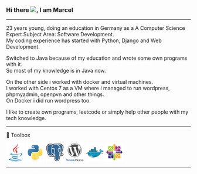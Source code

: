 ### Hi there <img src="https://raw.githubusercontent.com/MartinHeinz/MartinHeinz/master/wave.gif" width = "30px">, I am Marcel
---

23 years young, doing an education in Germany as a A Computer Science Expert Subject Area: Software Development.<br/>
My coding experience has started with Python, Django and Web Development.

Switched to Java because of my education and wrote some own programs with it. <br/>
So most of my knowledge is in Java now.

On the other side i worked with docker and virtual machines. <br/>
I worked with Centos 7 as a VM where i managed to run wordpress, phpmyadmin, openpvn and other things. <br/>
On Docker i did run wordpress too.


I like to create own programs, leetcode or simply help other people with my tech knowledge.

---
🧰 Toolbox

<img src="https://github.com/devicons/devicon/blob/master/icons/java/java-original.svg" alt = "Java Logo" width="50" height ="50"/>
<img src="https://github.com/devicons/devicon/blob/master/icons/python/python-original.svg"alt = "Python Logo" width="50" height ="50"/>
<img src="https://github.com/devicons/devicon/blob/master/icons/postgresql/postgresql-original.svg" alt = "Postgresql Logo"width="50" height ="50"/>
<img src="https://github.com/devicons/devicon/blob/master/icons/wordpress/wordpress-original.svg"alt = "Wordpress Logo" width="50" height ="50"/>
<img src="https://github.com/devicons/devicon/blob/master/icons/docker/docker-original.svg"alt = "Docker Logo" width="50" height ="50"/>
<img src="https://github.com/devicons/devicon/blob/master/icons/centos/centos-original.svg" alt = "Centos Logo"width="50" height ="50"/>

---

<!--
**Syoxz/Syoxz** is a ✨ _special_ ✨ repository because its `README.md` (this file) appears on your GitHub profile.

Here are some ideas to get you started:

- 🔭 I’m currently working on ...
- 🌱 I’m currently learning ...
- 👯 I’m looking to collaborate on ...
- 🤔 I’m looking for help with ...
- 💬 Ask me about ...
- 📫 How to reach me: ...
- 😄 Pronouns: ...
- ⚡ Fun fact: ...
-->
